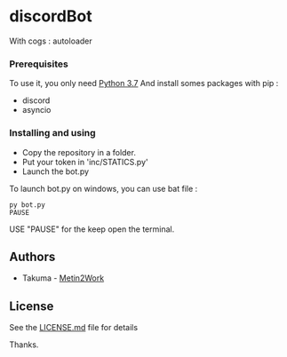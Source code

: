 # discordBot
 With cogs : autoloader

### Prerequisites

To use it, you only need [Python 3.7](https://www.python.org/)
And install somes packages with pip :
 * discord
 * asyncio

### Installing and using

* Copy the repository in a folder.
* Put your token in 'inc/STATICS.py'
* Launch the bot.py 

To launch bot.py on windows, you can use bat file :
```
py bot.py
PAUSE
```
USE "PAUSE" for the keep open the terminal.


## Authors

* Takuma - [Metin2Work](https://github.com/devTakuma)

## License

See the [LICENSE.md](LICENSE.md) file for details

Thanks.
